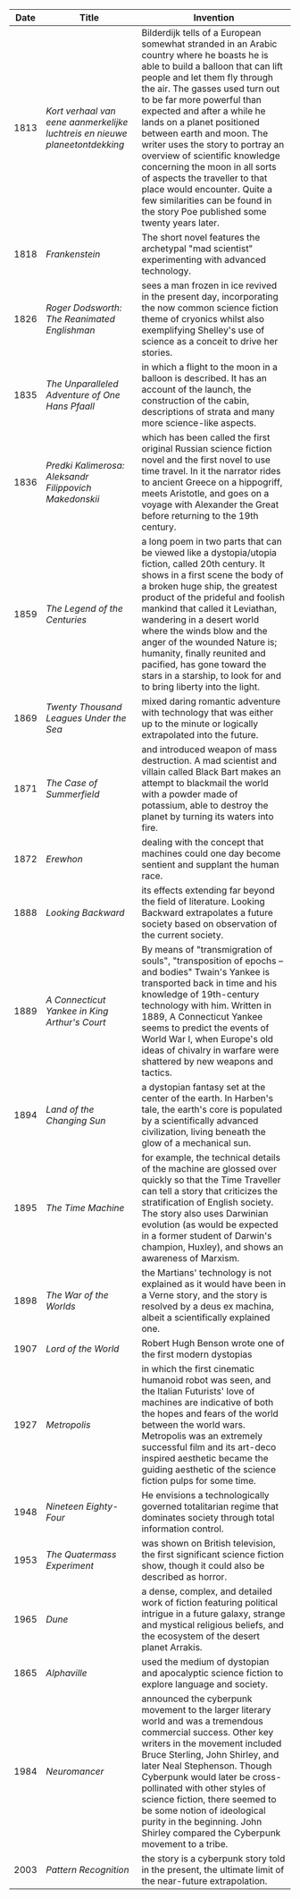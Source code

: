 |Date|Title|Invention|
|---|---|---|
1813 | *Kort verhaal van eene aanmerkelijke luchtreis en nieuwe planeetontdekking* |  Bilderdijk tells of a European somewhat stranded in an Arabic country where he boasts he is able to build a balloon that can lift people and let them fly through the air. The gasses used turn out to be far more powerful than expected and after a while he lands on a planet positioned between earth and moon. The writer uses the story to portray an overview of scientific knowledge concerning the moon in all sorts of aspects the traveller to that place would encounter. Quite a few similarities can be found in the story Poe published some twenty years later.
1818 | *Frankenstein* | The short novel features the archetypal "mad scientist" experimenting with advanced technology. 
1826 | *Roger Dodsworth: The Reanimated Englishman* | sees a man frozen in ice revived in the present day, incorporating the now common science fiction theme of cryonics whilst also exemplifying Shelley's use of science as a conceit to drive her stories.
1835 | *The Unparalleled Adventure of One Hans Pfaall* | in which a flight to the moon in a balloon is described. It has an account of the launch, the construction of the cabin, descriptions of strata and many more science-like aspects.
1836 | *Predki Kalimerosa: Aleksandr Filippovich Makedonskii* | which has been called the first original Russian science fiction novel and the first novel to use time travel. In it the narrator rides to ancient Greece on a hippogriff, meets Aristotle, and goes on a voyage with Alexander the Great before returning to the 19th century.
1859 | *The Legend of the Centuries* | a long poem in two parts that can be viewed like a dystopia/utopia fiction, called 20th century. It shows in a first scene the body of a broken huge ship, the greatest product of the prideful and foolish mankind that called it Leviathan, wandering in a desert world where the winds blow and the anger of the wounded Nature is; humanity, finally reunited and pacified, has gone toward the stars in a starship, to look for and to bring liberty into the light.
1869 | *Twenty Thousand Leagues Under the Sea* | mixed daring romantic adventure with technology that was either up to the minute or logically extrapolated into the future.
1871 | *The Case of Summerfield* | and introduced weapon of mass destruction. A mad scientist and villain called Black Bart makes an attempt to blackmail the world with a powder made of potassium, able to destroy the planet by turning its waters into fire.
1872 | *Erewhon* | dealing with the concept that machines could one day become sentient and supplant the human race.
1888 | *Looking Backward* | its effects extending far beyond the field of literature. Looking Backward extrapolates a future society based on observation of the current society.
1889 | *A Connecticut Yankee in King Arthur's Court* | By means of "transmigration of souls", "transposition of epochs – and bodies" Twain's Yankee is transported back in time and his knowledge of 19th-century technology with him. Written in 1889, A Connecticut Yankee seems to predict the events of World War I, when Europe's old ideas of chivalry in warfare were shattered by new weapons and tactics.
1894 | *Land of the Changing Sun* | a dystopian fantasy set at the center of the earth. In Harben's tale, the earth's core is populated by a scientifically advanced civilization, living beneath the glow of a mechanical sun.
1895 | *The Time Machine* | for example, the technical details of the machine are glossed over quickly so that the Time Traveller can tell a story that criticizes the stratification of English society. The story also uses Darwinian evolution (as would be expected in a former student of Darwin's champion, Huxley), and shows an awareness of Marxism.
1898 | *The War of the Worlds* | the Martians' technology is not explained as it would have been in a Verne story, and the story is resolved by a deus ex machina, albeit a scientifically explained one.
1907 | *Lord of the World* |  Robert Hugh Benson wrote one of the first modern dystopias
1927 | *Metropolis* | in which the first cinematic humanoid robot was seen, and the Italian Futurists' love of machines are indicative of both the hopes and fears of the world between the world wars. Metropolis was an extremely successful film and its art-deco inspired aesthetic became the guiding aesthetic of the science fiction pulps for some time.
1948 | *Nineteen Eighty-Four* | He envisions a technologically governed totalitarian regime that dominates society through total information control.
1953 | *The Quatermass Experiment* | was shown on British television, the first significant science fiction show, though it could also be described as horror. 
1965 | *Dune* | a dense, complex, and detailed work of fiction featuring political intrigue in a future galaxy, strange and mystical religious beliefs, and the ecosystem of the desert planet Arrakis.
1865 | *Alphaville* | used the medium of dystopian and apocalyptic science fiction to explore language and society.
1984 | *Neuromancer* | announced the cyberpunk movement to the larger literary world and was a tremendous commercial success. Other key writers in the movement included Bruce Sterling, John Shirley, and later Neal Stephenson. Though Cyberpunk would later be cross-pollinated with other styles of science fiction, there seemed to be some notion of ideological purity in the beginning. John Shirley compared the Cyberpunk movement to a tribe.
2003 | *Pattern Recognition* | the story is a cyberpunk story told in the present, the ultimate limit of the near-future extrapolation.
